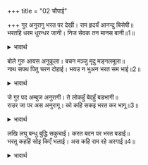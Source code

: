 +++
title = "02 चौपाई"

+++
गुर अनुरागु भरत पर देखी। राम हृदयँ आनन्दु बिसेषी॥  
भरतहि धरम धुरन्धर जानी। निज सेवक तन मानस बानी॥1॥  

<details><summary>भावार्थ</summary>

भरतजी पर गुरुजी का स्नेह देखकर श्री रामचन्द्रजी के हृदय में विशेष आनन्द हुआ। भरतजी को धर्मधुरन्धर और तन, मन, वचन से अपना सेवक जानकर-॥1॥  
</details>

बोले गुरु आयस अनुकूला। बचन मञ्जु मृदु मङ्गलमूला॥  
नाथ सपथ पितु चरन दोहाई। भयउ न भुअन भरत सम भाई॥2॥  

<details><summary>भावार्थ</summary>

श्री रामचन्द्रजी गुरु की आज्ञा अनुकूल मनोहर, कोमल और कल्याण के मूल वचन बोले- हे नाथ! आपकी सौगन्ध और पिताजी के चरणों की दुहाई है (मैं सत्य कहता हूँ कि) विश्वभर में भरत के समान कोई भाई हुआ ही नहीं॥2॥  
</details>

जे गुर पद अम्बुज अनुरागी। ते लोकहुँ बेदहुँ बडभागी॥  
राउर जा पर अस अनुरागू। को कहि सकइ भरत कर भागू॥3॥  

<details><summary>भावार्थ</summary>

जो लोग गुरु के चरणकमलों के अनुरागी हैं, वे लोक में (लौकिक दृष्टि से) भी और वेद में (परमार्थिक दृष्टि से) भी बडभागी होतें हैं! (फिर) जिस पर आप (गुरु) का ऐसा स्नेह है, उस भरत के भाग्य को कौन कह सकता है?॥3॥  
</details>

लखि लघु बन्धु बुद्धि सकुचाई। करत बदन पर भरत बडाई॥  
भरतु कहहिं सोइ किएँ भलाई। अस कहि राम रहे अरगाई॥4॥  

<details><summary>भावार्थ</summary>

छोटा भाई जानकर भरत के मुँह पर उसकी बडाई करने में मेरी बुद्धि सकुचाती है। (फिर भी मैं तो यही कहूँगा कि) भरत जो कुछ कहें, वही करने में भलाई है। ऐसा कहकर श्री रामचन्द्रजी चुप हो रहे॥4॥  
</details>


